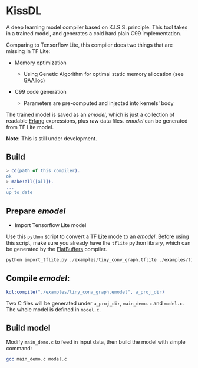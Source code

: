 # KissDL

A deep learning model compiler based on K.I.S.S. principle. This tool takes
in a trained model, and generates a cold hard plain C99 implementation.

Comparing to Tensorflow Lite, this compiler does two things that are missing in TF Lite:

* Memory optimization

    * Using Genetic Algorithm for optimal static memory allocation (see [GAAlloc](https://github.com/foldl/GAAlloc))

* C99 code generation

    * Parameters are pre-computed and injected into kernels' body

The trained model is saved as an _emodel_, which is just a collection of readable [Erlang](https://erlang.org)
expressions, plus raw data files. _emodel_ can be generated from TF Lite model.

**Note:** This is still under development.

## Build

```erlang
> cd(path of this compiler).
ok
> make:all([all]).
...
up_to_date
```

## Prepare _emodel_

* Import Tensorflow Lite model

Use this `python` script to convert a TF Lite mode to an _emodel_. Before using this script,
make sure you already have the `tflite` python library, which can be generated by the
[FlatBuffers](https://google.github.io/flatbuffers/) compiler.

```python
python import_tflite.py ./examples/tiny_conv_graph.tflite ./examples/tiny_conv_graph.emodel
```

## Compile _emodel_:

```erlang
kdl:compile("./examples/tiny_conv_graph.emodel", a_proj_dir)
```

Two C files will be generated under `a_proj_dir`, `main_demo.c` and `model.c`. The whole model is defined in `model.c`.

## Build model

Modify `main_demo.c` to feed in input data, then build the model with simple command:

```bash
gcc main_demo.c model.c
```